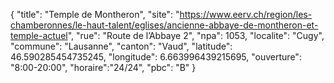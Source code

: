 {
    "title": "Temple de Montheron",
    "site": "https://www.eerv.ch/region/les-chamberonnes/le-haut-talent/eglises/ancienne-abbaye-de-montheron-et-temple-actuel",
    "rue": "Route de l’Abbaye 2",
    "npa": 1053,
    "localite": "Cugy",
    "commune": "Lausanne",
    "canton": "Vaud",
    "latitude": 46.590285454735245, 
    "longitude": 6.663996439215695,
    "ouverture": "8:00-20:00",
    "horaire":"24/24",
    "pbc": "B"
}